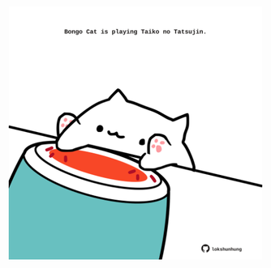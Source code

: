 <!-- built at 22/11/2023, 18:00:43 UTC -->
<p align="center">
  <img width="500" height="500" src="./ReadmeImage.svg">
</p>
